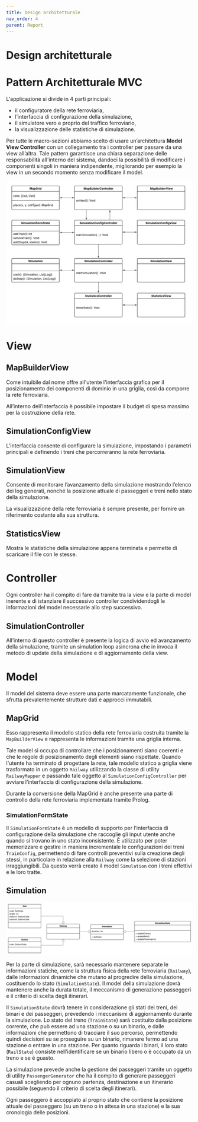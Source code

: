 ```yaml
---
title: Design architetturale
nav_order: 4
parent: Report
---
```

# Design architetturale

# Pattern Architetturale MVC

L'applicazione si divide in 4 parti principali:

- il configuratore della rete ferroviaria,
- l’interfaccia di configurazione della simulazione,
- il simulatore vero e proprio del traffico ferroviario,
- la visualizzazione delle statistiche di simulazione.

Per tutte le macro-sezioni abbiamo scelto di usare un’architettura **Model View Controller** con un collegamento tra i controller per passare da una view all’altra. Tale pattern garantisce una chiara separazione delle responsabilità all'interno del sistema, dandoci la possibilità di modificare i componenti singoli in maniera indipendente, migliorando per esempio la view in un secondo momento senza modificare il model.

![Copia di func-rail.png](../img/charts/Copia_di_func-rail.png)

# View

## MapBuilderView

Come intuibile dal nome offre all'utente l'interfaccia grafica per il posizionamento dei componenti di dominio in una griglia, così da comporre la rete ferroviaria.

All’interno dell’interfaccia è possibile impostare il budget di spesa massimo per la costruzione della rete.

## SimulationConfigView

L’interfaccia consente di configurare la simulazione, impostando i parametri principali e definendo i treni che percorreranno la rete ferroviaria.

## SimulationView

Consente di monitorare l’avanzamento della simulazione mostrando l’elenco dei log generati, nonché la posizione attuale di passeggeri e treni nello stato della simulazione.

La visualizzazione della rete ferroviaria è sempre presente, per fornire un riferimento costante alla sua struttura.

## StatisticsView

Mostra le statistiche della simulazione appena terminata e permette di scaricare il file con le stesse.

# Controller

Ogni controller ha il compito di fare da tramite tra la view e la parte di model inerente e di istanziare il successivo controller condividendogli le informazioni del model necessarie allo step successivo.

## SimulationController

All’interno di questo controller è presente la logica di avvio ed avanzamento della simulazione, tramite un simulation loop asincrona che in invoca il metodo di update della simulazione e di aggiornamento della view.

# Model

Il model del sistema deve essere una parte marcatamente funzionale, che sfrutta prevalentemente strutture dati e approcci immutabili.

## MapGrid

Esso rappresenta il modello statico della rete ferroviaria costruita tramite la `MapBuilderView` e rappresenta le informazioni tramite una griglia interna.

Tale model si occupa di controllare che i posizionamenti siano coerenti e che le regole di posizionamento degli elementi siano rispettate. Quando l'utente ha terminato di progettare la rete, tale modello statico a griglia viene trasformato in un oggetto `Railway` utilizzando la classe di utility `RailwayMapper` e passando tale oggetto al `SimulationConfigController` per avviare l’interfaccia di configurazione della simulazione.

Durante la conversione della MapGrid è anche presente una parte di controllo della rete ferroviaria implementata tramite Prolog.

### SimulationFormState

Il `SimulationFormState` è un modello di supporto per l’interfaccia di configurazione della simulazione che raccoglie gli input utente anche quando si trovano in uno stato inconsistente. È utilizzato per poter memorizzare e gestire in maniera incrementale le configurazioni dei treni `TrainConfig`, permettendo di fare controlli preventivi sulla creazione degli stessi, in particolare in relazione alla `Railway` come la selezione di stazioni irraggiungibili. Da questo verrà creato il model `Simulation` con i treni effettivi e le loro tratte.

## Simulation

![func-rail.png](../img/charts/3effeca7-fcc7-401b-b86c-b5e6e60766ab.png)

Per la parte di simulazione, sarà necessario mantenere separate le informazioni statiche, come la struttura fisica della rete ferroviaria (`Railway`), dalle informazioni dinamiche che mutano al progredire della simulazione, costituendo lo stato (`SimulationState`). Il model della simulazione dovrà mantenere anche la durata totale, il meccanismo di generazione passeggeri e il criterio di scelta degli itinerari.

Il `SimulationState` dovrà tenere in considerazione gli stati dei treni, dei binari e dei passeggeri, prevedendo i meccanismi di aggiornamento durante la simulazione. Lo stato del treno (`TrainState`) sarà costituito dalla posizione corrente, che può essere ad una stazione o su un binario, e dalle informazioni che permettono di tracciare il suo percorso, permettendo quindi decisioni su se proseguire su un binario, rimanere fermo ad una stazione o entrare in una stazione. Per quanto riguarda i binari, il loro stato (`RailState`) consiste nell’identificare se un binario libero o è occupato da un treno e se è guasto. 

La simulazione prevede anche la gestione dei passeggeri tramite un oggetto di utility `PassengerGenerator` che ha il compito di generare passeggeri casuali scegliendo per ognuno partenza, destinazione e un itinerario possibile (seguendo il criterio di scelta degli itinerari).

Ogni passeggero è accoppiato al proprio stato che contiene la posizione attuale del passeggero (su un treno o in attesa in una stazione) e la sua cronologia delle posizioni.